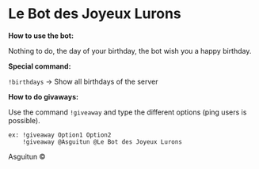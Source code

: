 # Le Bot des Joyeux Lurons

**How to use the bot:**

Nothing to do, the day of your birthday, the bot wish you a happy birthday.

**Special command:**

`!birthdays` -> Show all birthdays of the server

**How to do givaways:**

Use the command `!giveaway` and type the different options (ping users is possible).

    ex: !giveaway Option1 Option2
        !giveaway @Asguitun @Le Bot des Joyeux Lurons
    
Asguitun ©